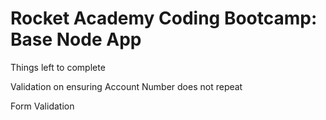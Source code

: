 # Rocket Academy Coding Bootcamp: Base Node App

Things left to complete

Validation on ensuring Account Number does not repeat

Form Validation
